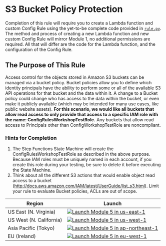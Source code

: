 # S3 Bucket Policy Protection
Completion of this rule will require you to create a Lambda function and custom Config Rule using the yet-to-be complete code provided in [`rule.py`](./rule.py).  The method and process of creating a new Lambda function and new custom Config Rule will mirror Module 1, no additional permissions are required.  All that will differ are the code for the Lambda function, and the configuration of the Config Rule.

## The Purpose of This Rule
Access control for the objects stored in Amazon S3 buckets can be managed via a bucket policy.  Bucket policies allow you to define which identity principals have the ability to perform some or all of the available S3 API operations for that bucket and the data within it.  A change to a Bucket policy could change who has access to the data within the bucket, or even make it publicly available (which may be intended for many use cases, like public website assets). **For this scenario, we would like all buckets that allow read access to only provide that access to a specific IAM role with the name: ConfigRulesWorkshopTestRole.**  Any buckets that allow read access to Principals other than ConfigWorkshopTestRole are noncompliant.

### Hints for Completion
1. The Step Functions State Machine will create the ConfigRulesWorkshopTestRole as described in the above purpose. Because IAM roles must be uniquely named in each account, if you create this role during your testing, be sure to delete it before executing the State Machine.
2. Think about all the different S3 actions that would enable object read access to a bucket (http://docs.aws.amazon.com/IAM/latest/UserGuide/list_s3.html).  Limit your rule to evaluate Bucket policies, ACLs are out of scope.

Region| Launch
------|-----
US East (N. Virginia) | [![Launch Module 5 in us-east-1](http://docs.aws.amazon.com/AWSCloudFormation/latest/UserGuide/images/cloudformation-launch-stack-button.png)](https://console.aws.amazon.com/cloudformation/home?region=us-east-1#/stacks/new?stackName=ConfigRules-Module-1-Security-Groups&templateURL=https://s3.ap-northeast-1.amazonaws.com/config-rules-workshop-ap-northeast-1/module-5/template.yml)
US West (N. California) | [![Launch Module 5 in us-west-1](http://docs.aws.amazon.com/AWSCloudFormation/latest/UserGuide/images/cloudformation-launch-stack-button.png)](https://console.aws.amazon.com/cloudformation/home?region=us-west-1#/stacks/new?stackName=ConfigRules-Module-1-Security-Groups&templateURL=https://s3.ap-northeast-1.amazonaws.com/config-rules-workshop-ap-northeast-1/module-5/template.yml)
Asia Pacific (Tokyo) | [![Launch Module 5 in ap-northeast-1](http://docs.aws.amazon.com/AWSCloudFormation/latest/UserGuide/images/cloudformation-launch-stack-button.png)](https://console.aws.amazon.com/cloudformation/home?region=ap-northeast-1#/stacks/new?stackName=ConfigRules-Module-1-Security-Groups&templateURL=https://s3.ap-northeast-1.amazonaws.com/config-rules-workshop-ap-northeast-1/module-5/template.yml)
EU (Ireland) | [![Launch Module 5 in eu-west-1](http://docs.aws.amazon.com/AWSCloudFormation/latest/UserGuide/images/cloudformation-launch-stack-button.png)](https://console.aws.amazon.com/cloudformation/home?region=eu-west-1#/stacks/new?stackName=ConfigRules-Module-2-S3-Bucket-Lifecycle-and-Verisoning&templateURL=https://s3.amazonaws.com/config-rules-workshop-ap-northeast-1/module-5/template.yml)
